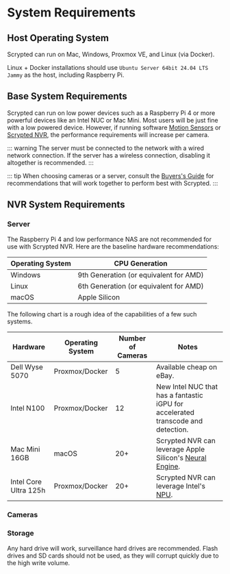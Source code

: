 # System Requirements

## Host Operating System

Scrypted can run on Mac, Windows, Proxmox VE, and Linux (via Docker).

<!--@include: ./parts/proxmox-tip.md-->

Linux + Docker installations should use `Ubuntu Server 64bit 24.04 LTS Jammy` as the host, including Raspberry Pi.

## Base System Requirements

Scrypted can run on low power devices such as a Raspberry Pi 4 or more powerful devices like an Intel NUC or Mac Mini. Most users will be just fine with a low powered device. However, if running software [Motion Sensors](/detection/motion-detection) or [Scrypted NVR](/scrypted-nvr/), the performance requirements will increase per camera.

::: warning
The server must be connected to the network with a wired network connection. If the server has a wireless connection, disabling it altogether is recommended.
:::

::: tip
When choosing cameras or a server, consult the [Buyers's Guide](/buyers-guide/) for recommendations that will work together to perform best with Scrypted.
:::

## NVR System Requirements

### Server

The Raspberry Pi 4 and low performance NAS are not recommended for use with Scrypted NVR. Here are the baseline hardware recommendations:

|Operating System|CPU Generation|
|-|-|
|Windows|9th Generation (or equivalent for AMD)|
|Linux|6th Generation (or equivalent for AMD)|
|macOS|Apple Silicon|

The following chart is a rough idea of the capabilities of a few such systems.

|Hardware|Operating System|Number of Cameras|Notes|
|-|-|-|-|
|Dell Wyse 5070|Proxmox/Docker|5|Available cheap on eBay.|
|Intel N100|Proxmox/Docker|12|New Intel NUC that has a fantastic iGPU for accelerated transcode and detection.|
|Mac Mini 16GB|macOS|20+|Scrypted NVR can leverage Apple Silicon's [Neural Engine](https://www.makeuseof.com/what-is-a-neural-engine-how-does-it-work/).|
|Intel Core Ultra 125h|Proxmox/Docker|20+|Scrypted NVR can leverage Intel's [NPU](https://www.intel.com/content/www/us/en/products/details/embedded-processors/core-ultra.html).|

### Cameras 

<!--@include: ./scrypted-nvr/parts/nvr-camera-requirements.md-->

### Storage

Any hard drive will work, surveillance hard drives are recommended. Flash drives and SD cards should not be used, as they will corrupt quickly due to the high write volume.
